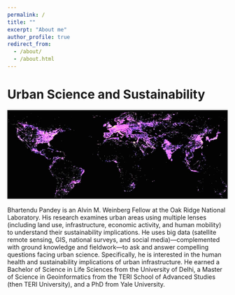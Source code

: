 ```yaml
---
permalink: /
title: ""
excerpt: "About me"
author_profile: true
redirect_from: 
  - /about/
  - /about.html
---
```

# Urban Science and Sustainability

![Screenshot](/images/Urban4.1_.jpg)

Bhartendu Pandey is an Alvin M. Weinberg Fellow at the Oak Ridge National Laboratory. His research examines urban areas using multiple lenses (including land use, infrastructure, economic activity, and human mobility) to understand their sustainability implications. He uses big data (satellite remote sensing, GIS, national surveys, and social media)—complemented with ground knowledge and fieldwork—to ask and answer compelling questions facing urban science.  Specifically, he is interested in the human health and sustainability implications of urban infrastructure. He earned a Bachelor of Science in Life Sciences from the University of Delhi, a Master of Science in Geoinformatics from the TERI School of Advanced Studies (then TERI University), and a PhD from Yale University.
